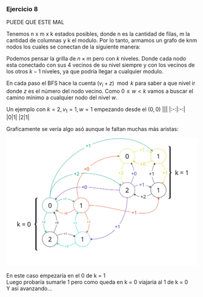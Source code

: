### Ejercicio 8

PUEDE QUE ESTE MAL

Tenemos n x m x k estados posibles, donde n es la cantidad de filas, m la cantidad de columnas y k el modulo. Por lo tanto, armamos un grafo de knm nodos los cuales se conectan de la siguiente manera:

Podemos pensar la grilla de $n \times m$ pero con $k$ niveles. Donde cada nodo esta conectado con sus 4 vecinos de su nivel siempre y con los vecinos de los otros $k-1$ niveles, ya que podría llegar a cualquier modulo. 

En cada paso el BFS hace la cuenta $(v_i + z) \mod k$ para saber a que nivel ir donde $z$ es el número del nodo vecino. Como $0 \leq w < k$ vamos a buscar el camino mínimo a cualquier nodo del nivel $w$.

Un ejemplo con $k = 2, v_1 = 1, w = 1$ empezando desde el $(0,0)$
|||
|:-:|:-:|
|0|1|
|2|1|

Graficamente se vería algo asó aunque le faltan muchas más aristas:

![Error](img/kniveles.jpg)

En este caso empezaría en el 0 de k = 1\
Luego probaría sumarle 1 pero como queda en k = 0 viajaría al 1 de k = 0\
Y asi avanzando...

